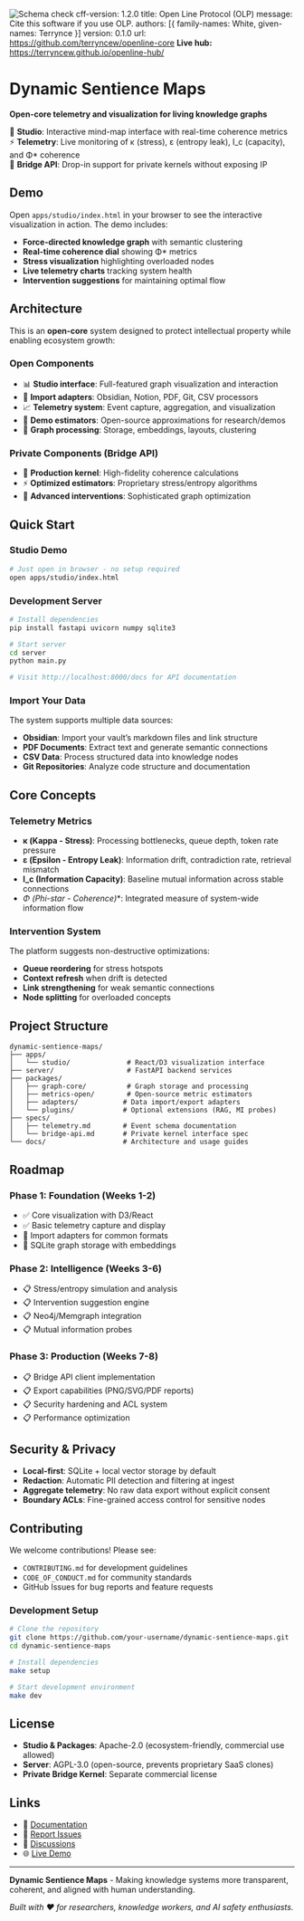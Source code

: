 ![Schema check](https://github.com/terryncew/openline-core/actions/workflows/validate.yml/badge.svg)
cff-version: 1.2.0
title: Open Line Protocol (OLP)
message: Cite this software if you use OLP.
authors: [{ family-names: White, given-names: Terrynce }]
version: 0.1.0
url: https://github.com/terryncew/openline-core
**Live hub:** https://terryncew.github.io/openline-hub/

# Dynamic Sentience Maps

**Open-core telemetry and visualization for living knowledge graphs**

🧠 **Studio**: Interactive mind-map interface with real-time coherence metrics  
⚡ **Telemetry**: Live monitoring of κ (stress), ε (entropy leak), I_c (capacity), and Φ* coherence  
🔌 **Bridge API**: Drop-in support for private kernels without exposing IP

## Demo

Open `apps/studio/index.html` in your browser to see the interactive visualization in action. The demo includes:

- **Force-directed knowledge graph** with semantic clustering
- **Real-time coherence dial** showing Φ* metrics
- **Stress visualization** highlighting overloaded nodes
- **Live telemetry charts** tracking system health
- **Intervention suggestions** for maintaining optimal flow

## Architecture

This is an **open-core** system designed to protect intellectual property while enabling ecosystem growth:

### Open Components

- 📊 **Studio interface**: Full-featured graph visualization and interaction
- 🔄 **Import adapters**: Obsidian, Notion, PDF, Git, CSV processors
- 📈 **Telemetry system**: Event capture, aggregation, and visualization
- 🧮 **Demo estimators**: Open-source approximations for research/demos
- 🔗 **Graph processing**: Storage, embeddings, layouts, clustering

### Private Components (Bridge API)

- 🧠 **Production kernel**: High-fidelity coherence calculations
- ⚡ **Optimized estimators**: Proprietary stress/entropy algorithms
- 🎯 **Advanced interventions**: Sophisticated graph optimization

## Quick Start

### Studio Demo

```bash
# Just open in browser - no setup required
open apps/studio/index.html
```

### Development Server

```bash
# Install dependencies
pip install fastapi uvicorn numpy sqlite3

# Start server
cd server
python main.py

# Visit http://localhost:8000/docs for API documentation
```

### Import Your Data

The system supports multiple data sources:

- **Obsidian**: Import your vault’s markdown files and link structure
- **PDF Documents**: Extract text and generate semantic connections
- **CSV Data**: Process structured data into knowledge nodes
- **Git Repositories**: Analyze code structure and documentation

## Core Concepts

### Telemetry Metrics

- **κ (Kappa - Stress)**: Processing bottlenecks, queue depth, token rate pressure
- **ε (Epsilon - Entropy Leak)**: Information drift, contradiction rate, retrieval mismatch
- **I_c (Information Capacity)**: Baseline mutual information across stable connections
- **Φ* (Phi-star - Coherence)**: Integrated measure of system-wide information flow

### Intervention System

The platform suggests non-destructive optimizations:

- **Queue reordering** for stress hotspots
- **Context refresh** when drift is detected
- **Link strengthening** for weak semantic connections
- **Node splitting** for overloaded concepts

## Project Structure

```
dynamic-sentience-maps/
├── apps/
│   └── studio/              # React/D3 visualization interface
├── server/                  # FastAPI backend services
├── packages/
│   ├── graph-core/          # Graph storage and processing
│   ├── metrics-open/        # Open-source metric estimators
│   ├── adapters/           # Data import/export adapters
│   └── plugins/            # Optional extensions (RAG, MI probes)
├── specs/
│   ├── telemetry.md        # Event schema documentation
│   └── bridge-api.md       # Private kernel interface spec
└── docs/                   # Architecture and usage guides
```

## Roadmap

### Phase 1: Foundation (Weeks 1-2)

- ✅ Core visualization with D3/React
- ✅ Basic telemetry capture and display
- 🔄 Import adapters for common formats
- 🔄 SQLite graph storage with embeddings

### Phase 2: Intelligence (Weeks 3-6)

- 📋 Stress/entropy simulation and analysis
- 📋 Intervention suggestion engine
- 📋 Neo4j/Memgraph integration
- 📋 Mutual information probes

### Phase 3: Production (Weeks 7-8)

- 📋 Bridge API client implementation
- 📋 Export capabilities (PNG/SVG/PDF reports)
- 📋 Security hardening and ACL system
- 📋 Performance optimization

## Security & Privacy

- **Local-first**: SQLite + local vector storage by default
- **Redaction**: Automatic PII detection and filtering at ingest
- **Aggregate telemetry**: No raw data export without explicit consent
- **Boundary ACLs**: Fine-grained access control for sensitive nodes

## Contributing

We welcome contributions! Please see:

- `CONTRIBUTING.md` for development guidelines
- `CODE_OF_CONDUCT.md` for community standards
- GitHub Issues for bug reports and feature requests

### Development Setup

```bash
# Clone the repository
git clone https://github.com/your-username/dynamic-sentience-maps.git
cd dynamic-sentience-maps

# Install dependencies
make setup

# Start development environment
make dev
```

## License

- **Studio & Packages**: Apache-2.0 (ecosystem-friendly, commercial use allowed)
- **Server**: AGPL-3.0 (open-source, prevents proprietary SaaS clones)
- **Private Bridge Kernel**: Separate commercial license

## Links

- 📖 [Documentation](./docs/)
- 🐛 [Report Issues](https://github.com/your-username/dynamic-sentience-maps/issues)
- 💬 [Discussions](https://github.com/your-username/dynamic-sentience-maps/discussions)
- 🌐 [Live Demo](https://your-username.github.io/dynamic-sentience-maps/)

-----

**Dynamic Sentience Maps** - Making knowledge systems more transparent, coherent, and aligned with human understanding.

*Built with ❤️ for researchers, knowledge workers, and AI safety enthusiasts.*
